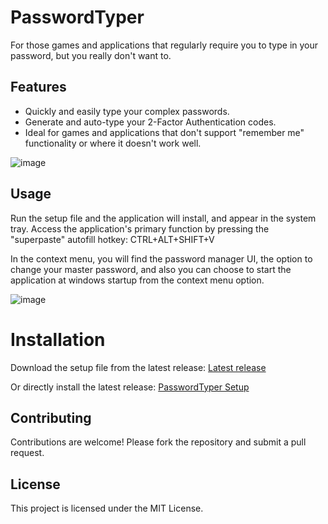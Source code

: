 # PasswordTyper
For those games and applications that regularly require you to type in your password, but you really don't want to.


## Features
- Quickly and easily type your complex passwords.
- Generate and auto-type your 2-Factor Authentication codes.
- Ideal for games and applications that don't support "remember me" functionality or where it doesn't work well.

![image](https://github.com/user-attachments/assets/4d563f68-c182-43d9-b323-d9c34abac837)

  
## Usage
Run the setup file and the application will install, and appear in the system tray.
Access the application's primary function by pressing the "superpaste" autofill hotkey: CTRL+ALT+SHIFT+V 

In the context menu, you will find the password manager UI, the option to change your master password, and also you can choose to start the application at windows startup from the context menu option.

![image](https://github.com/user-attachments/assets/a0552478-0fb0-4fcf-80bc-e7f9eaf9d3f7)

# Installation
Download the setup file from the latest release:
[Latest release](https://github.com/yschuurmans/PasswordTyper/releases/latest)

Or directly install the latest release:
[PasswordTyper Setup](https://github.com/yschuurmans/PasswordTyper/releases/latest/download/PasswordTyper-win-Setup.exe)


## Contributing
Contributions are welcome! Please fork the repository and submit a pull request.

## License
This project is licensed under the MIT License.
